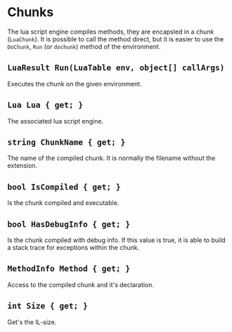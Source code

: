 # Chunks

The lua script engine compiles methods, they are encapsled in a chunk (`LuaChunk`). It is 
possible to call the method direct, but it is easier to use the `DoChunk`, `Run` (or `dochunk`) method 
of the environment.

## `LuaResult Run(LuaTable env, object[] callArgs)`

Executes the chunk on the given environment.

## `Lua Lua { get; }`

The associated lua script engine.

## `string ChunkName { get; }`

The name of the compiled chunk. It is normally the filename without the extension.

## `bool IsCompiled { get; }`

Is the chunk compiled and executable.

## `bool HasDebugInfo { get; }`

Is the chunk compiled with debug info. If this value is true, it is able to build a stack trace for exceptions within the chunk.

## `MethodInfo Method { get; }`

Access to the compiled chunk and it's declaration.

## `int Size { get; }`

Get's the IL-size.
